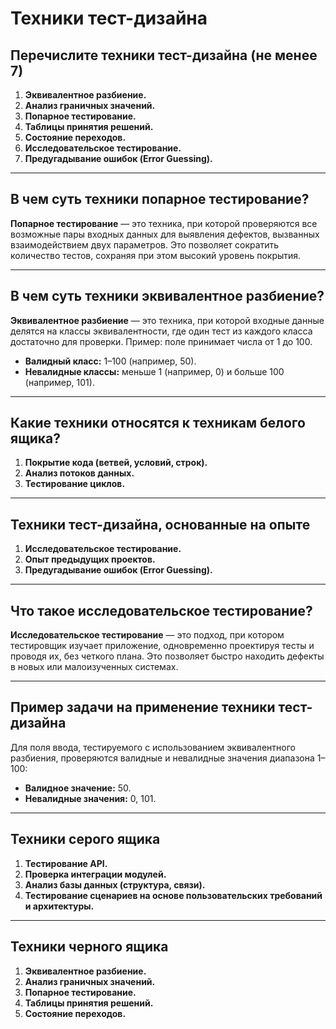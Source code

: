 # Техники тест-дизайна

## Перечислите техники тест-дизайна (не менее 7)
1. **Эквивалентное разбиение.**
2. **Анализ граничных значений.**
3. **Попарное тестирование.**
4. **Таблицы принятия решений.**
5. **Состояние переходов.**
6. **Исследовательское тестирование.**
7. **Предугадывание ошибок (Error Guessing).**

---

## В чем суть техники попарное тестирование?
**Попарное тестирование** — это техника, при которой проверяются все возможные пары входных данных для выявления дефектов, вызванных взаимодействием двух параметров. Это позволяет сократить количество тестов, сохраняя при этом высокий уровень покрытия.

---

## В чем суть техники эквивалентное разбиение?
**Эквивалентное разбиение** — это техника, при которой входные данные делятся на классы эквивалентности, где один тест из каждого класса достаточно для проверки. Пример: поле принимает числа от 1 до 100.

- **Валидный класс:** 1–100 (например, 50).
- **Невалидные классы:** меньше 1 (например, 0) и больше 100 (например, 101).

---

## Какие техники относятся к техникам белого ящика?
1. **Покрытие кода (ветвей, условий, строк).**
2. **Анализ потоков данных.**
3. **Тестирование циклов.**

---

## Техники тест-дизайна, основанные на опыте
1. **Исследовательское тестирование.**
2. **Опыт предыдущих проектов.**
3. **Предугадывание ошибок (Error Guessing).**

---

## Что такое исследовательское тестирование?
**Исследовательское тестирование** — это подход, при котором тестировщик изучает приложение, одновременно проектируя тесты и проводя их, без четкого плана. Это позволяет быстро находить дефекты в новых или малоизученных системах.

---

## Пример задачи на применение техники тест-дизайна
Для поля ввода, тестируемого с использованием эквивалентного разбиения, проверяются валидные и невалидные значения диапазона 1–100:
- **Валидное значение:** 50.
- **Невалидные значения:** 0, 101.

---

## Техники серого ящика
1. **Тестирование API.**
2. **Проверка интеграции модулей.**
3. **Анализ базы данных (структура, связи).**
4. **Тестирование сценариев на основе пользовательских требований и архитектуры.**

---

## Техники черного ящика
1. **Эквивалентное разбиение.**
2. **Анализ граничных значений.**
3. **Попарное тестирование.**
4. **Таблицы принятия решений.**
5. **Состояние переходов.**